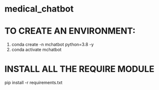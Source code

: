 # medical_chatbot
# TO CREATE AN ENVIRONMENT:
1. conda create -n mchatbot python=3.8 -y
2. conda activate mchatbot
# INSTALL ALL THE REQUIRE MODULE 
pip install -r requirements.txt
